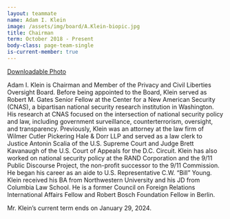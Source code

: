 ```yaml
---
layout: teammate
name: Adam I. Klein
image: /assets/img/board/A.Klein-biopic.jpg
title: Chairman
term: October 2018 - Present
body-class: page-team-single
is-current-member: true
---
```

[Downloadable Photo](https://raw.githubusercontent.com/18F/pclob/master/assets/img/board/A.Klein-biopic.jpg)  


Adam I. Klein is Chairman and Member of the Privacy and Civil Liberties Oversight Board.  Before being appointed to the Board, Klein served as Robert M. Gates Senior Fellow at the Center for a New American Security (CNAS), a bipartisan national security research institution in Washington.  His research at CNAS focused on the intersection of national security policy and law, including government surveillance, counterterrorism, oversight, and transparency.  Previously, Klein was an attorney at the law firm of Wilmer Cutler Pickering Hale & Dorr LLP and served as a law clerk to Justice Antonin Scalia of the U.S. Supreme Court and Judge Brett Kavanaugh of the U.S. Court of Appeals for the D.C. Circuit.  Klein has also worked on national security policy at the RAND Corporation and the 9/11 Public Discourse Project, the non-profit successor to the 9/11 Commission.  He began his career as an aide to U.S. Representative C.W. “Bill” Young. Klein received his BA from Northwestern University and his JD from Columbia Law School.  He is a former Council on Foreign Relations International Affairs Fellow and Robert Bosch Foundation Fellow in Berlin.

Mr. Klein’s current term ends on January 29, 2024.



